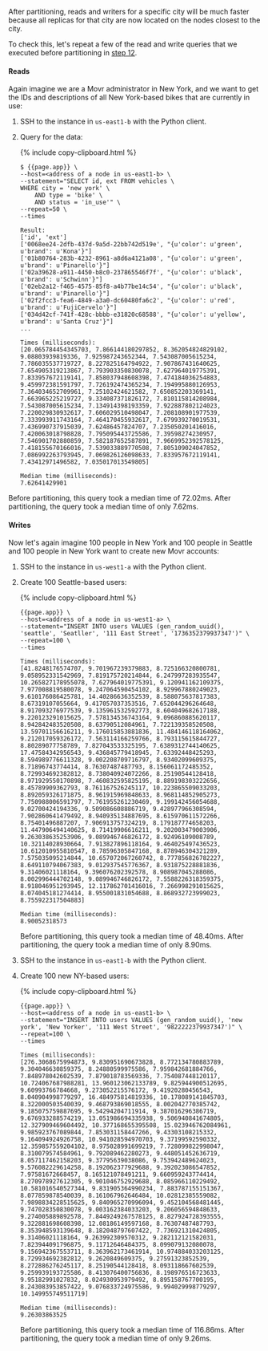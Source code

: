 After partitioning, reads and writers for a specific city will be much faster because all replicas for that city are now located on the nodes closest to the city.

To check this, let's repeat a few of the read and write queries that we executed before partitioning in [step 12](#step-12-test-performance).

#### Reads

Again imagine we are a Movr administrator in New York, and we want to get the IDs and descriptions of all New York-based bikes that are currently in use:

1. SSH to the instance in `us-east1-b` with the Python client.

2. Query for the data:

    {% include copy-clipboard.html %}
    ~~~ shell
    $ {{page.app}} \
    --host=<address of a node in us-east1-b> \
    --statement="SELECT id, ext FROM vehicles \
    WHERE city = 'new york' \
        AND type = 'bike' \
        AND status = 'in_use'" \
    --repeat=50 \
    --times
    ~~~

    ~~~
    Result:
    ['id', 'ext']
    ['0068ee24-2dfb-437d-9a5d-22bb742d519e', "{u'color': u'green', u'brand': u'Kona'}"]
    ['01b80764-283b-4232-8961-a8d6a4121a08', "{u'color': u'green', u'brand': u'Pinarello'}"]
    ['02a39628-a911-4450-b8c0-237865546f7f', "{u'color': u'black', u'brand': u'Schwinn'}"]
    ['02eb2a12-f465-4575-85f8-a4b77be14c54', "{u'color': u'black', u'brand': u'Pinarello'}"]
    ['02f2fcc3-fea6-4849-a3a0-dc60480fa6c2', "{u'color': u'red', u'brand': u'FujiCervelo'}"]
    ['034d42cf-741f-428c-bbbb-e31820c68588', "{u'color': u'yellow', u'brand': u'Santa Cruz'}"]
    ...

    Times (milliseconds):
    [20.065784454345703, 7.866144180297852, 8.362054824829102, 9.08803939819336, 7.925987243652344, 7.543087005615234, 7.786035537719727, 8.227825164794922, 7.907867431640625, 7.654905319213867, 7.793903350830078, 7.627964019775391, 7.833957672119141, 7.858037948608398, 7.474184036254883, 9.459972381591797, 7.726192474365234, 7.194995880126953, 7.364034652709961, 7.25102424621582, 7.650852203369141, 7.663965225219727, 9.334087371826172, 7.810115814208984, 7.543087005615234, 7.134914398193359, 7.922887802124023, 7.220029830932617, 7.606029510498047, 7.208108901977539, 7.333993911743164, 7.464170455932617, 7.679939270019531, 7.436990737915039, 7.62486457824707, 7.235050201416016, 7.420063018798828, 7.795095443725586, 7.39598274230957, 7.546901702880859, 7.582187652587891, 7.9669952392578125, 7.418155670166016, 7.539033889770508, 7.805109024047852, 7.086992263793945, 7.069826126098633, 7.833957672119141, 7.43412971496582, 7.035017013549805]

    Median time (milliseconds):
    7.62641429901
    ~~~

Before partitioning, this query took a median time of 72.02ms. After partitioning, the query took a median time of only 7.62ms.

#### Writes

Now let's again imagine 100 people in New York and 100 people in Seattle and 100 people in New York want to create new Movr accounts:

1. SSH to the instance in `us-west1-a` with the Python client.

2. Create 100 Seattle-based users:

    {% include copy-clipboard.html %}
    ~~~ shell
    {{page.app}} \
    --host=<address of a node in us-west1-a> \
    --statement="INSERT INTO users VALUES (gen_random_uuid(), 'seattle', 'Seatller', '111 East Street', '1736352379937347')" \
    --repeat=100 \
    --times
    ~~~

    ~~~
    Times (milliseconds):
    [41.8248176574707, 9.701967239379883, 8.725166320800781, 9.058952331542969, 7.819175720214844, 6.247997283935547, 10.265827178955078, 7.627964019775391, 9.120941162109375, 7.977008819580078, 9.247064590454102, 8.929967880249023, 9.610176086425781, 14.40286636352539, 8.588075637817383, 8.67319107055664, 9.417057037353516, 7.652044296264648, 8.917093276977539, 9.135961532592773, 8.604049682617188, 9.220123291015625, 7.578134536743164, 9.096860885620117, 8.942842483520508, 8.63790512084961, 7.722139358520508, 13.59701156616211, 9.176015853881836, 11.484146118164062, 9.212017059326172, 7.563114166259766, 8.793115615844727, 8.80289077758789, 7.827043533325195, 7.6389312744140625, 17.47584342956543, 9.436845779418945, 7.63392448425293, 8.594989776611328, 9.002208709716797, 8.93402099609375, 8.71896743774414, 8.76307487487793, 8.156061172485352, 8.729934692382812, 8.738040924072266, 8.25190544128418, 8.971929550170898, 7.460832595825195, 8.889198303222656, 8.45789909362793, 8.761167526245117, 10.223865509033203, 8.892059326171875, 8.961915969848633, 8.968114852905273, 7.750988006591797, 7.761955261230469, 9.199142456054688, 9.02700424194336, 9.509086608886719, 9.428977966308594, 7.902860641479492, 8.940935134887695, 8.615970611572266, 8.75401496887207, 7.906913757324219, 8.179187774658203, 11.447906494140625, 8.71419906616211, 9.202003479003906, 9.263038635253906, 9.089946746826172, 8.92496109008789, 10.32114028930664, 7.913827896118164, 9.464025497436523, 10.612010955810547, 8.78596305847168, 8.878946304321289, 7.575035095214844, 10.657072067260742, 8.777856826782227, 8.649110794067383, 9.012937545776367, 8.931875228881836, 9.31406021118164, 9.396076202392578, 8.908987045288086, 8.002996444702148, 9.089946746826172, 7.5588226318359375, 8.918046951293945, 12.117862701416016, 7.266998291015625, 8.074045181274414, 8.955001831054688, 8.868932723999023, 8.755922317504883]

    Median time (milliseconds):
    8.90052318573
    ~~~

    Before partitioning, this query took a median time of 48.40ms. After partitioning, the query took a median time of only 8.90ms.

3. SSH to the instance in `us-east1-b` with the Python client.

4. Create 100 new NY-based users:

    {% include copy-clipboard.html %}
    ~~~ shell
    {{page.app}} \
    --host=<address of a node in us-east1-b> \
    --statement="INSERT INTO users VALUES (gen_random_uuid(), 'new york', 'New Yorker', '111 West Street', '9822222379937347')" \
    --repeat=100 \
    --times
    ~~~

    ~~~
    Times (milliseconds):
    [276.3068675994873, 9.830951690673828, 8.772134780883789, 9.304046630859375, 8.24880599975586, 7.959842681884766, 7.848978042602539, 7.879018783569336, 7.754087448120117, 10.724067687988281, 13.960123062133789, 9.825944900512695, 9.60993766784668, 9.273052215576172, 9.41920280456543, 8.040904998779297, 16.484975814819336, 10.178089141845703, 8.322000503540039, 9.468793869018555, 8.002042770385742, 9.185075759887695, 9.54294204711914, 9.387016296386719, 9.676933288574219, 13.051986694335938, 9.506940841674805, 12.327909469604492, 10.377168655395508, 15.023946762084961, 9.985923767089844, 7.853031158447266, 9.43303108215332, 9.164094924926758, 10.941028594970703, 9.37199592590332, 12.359857559204102, 8.975028991699219, 7.728099822998047, 8.310079574584961, 9.792089462280273, 9.448051452636719, 8.057117462158203, 9.37795639038086, 9.753942489624023, 9.576082229614258, 8.192062377929688, 9.392023086547852, 7.97581672668457, 8.165121078491211, 9.660959243774414, 8.270978927612305, 9.901046752929688, 8.085966110229492, 10.581016540527344, 9.831905364990234, 7.883787155151367, 8.077859878540039, 8.161067962646484, 10.02812385559082, 7.9898834228515625, 9.840965270996094, 9.452104568481445, 9.747028350830078, 9.003162384033203, 9.206056594848633, 9.274005889892578, 7.8449249267578125, 8.827924728393555, 9.322881698608398, 12.08186149597168, 8.76307487487793, 8.353948593139648, 8.182048797607422, 7.736921310424805, 9.31406021118164, 9.263992309570312, 9.282112121582031, 7.823944091796875, 9.11712646484375, 8.099079132080078, 9.156942367553711, 8.363962173461914, 10.974884033203125, 8.729934692382812, 9.2620849609375, 9.27591323852539, 8.272886276245117, 8.25190544128418, 8.093118667602539, 9.259939193725586, 8.413076400756836, 8.198976516723633, 9.95182991027832, 8.024930953979492, 8.895158767700195, 8.243083953857422, 9.076833724975586, 9.994029998779297, 10.149955749511719]

    Median time (milliseconds):
    9.26303863525
    ~~~

    Before partitioning, this query took a median time of 116.86ms. After partitioning, the query took a median time of only 9.26ms.
